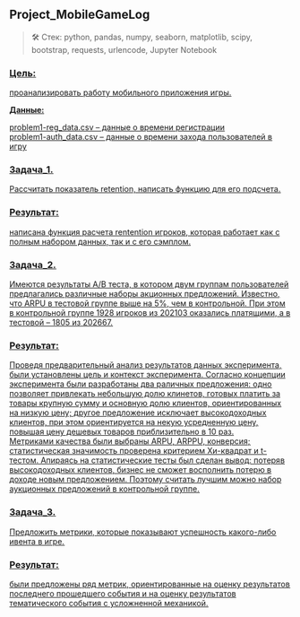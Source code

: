 ## Project_MobileGameLog
> 🛠 Стек: python, pandas, numpy, seaborn, matplotlib, scipy, bootstrap, requests, urlencode, Jupyter  Notebook

### <u>Цель<u/>: <br>
проанализировать работу мобильного приложения игры.

**Данные:**

problem1-reg_data.csv   – данные о времени регистрации<br>
problem1-auth_data.csv  – данные о времени захода пользователей в игру

### <u>Задача_1<u/>.<br> 
Рассчитать показатель retention, написать функцию для его подсчета.

### <u>Результат:<u/><br>
написана функция расчета rentention игроков, которая работает как с полным набором данных, так и с его сэмплом.

### <u>Задача_2<u/>.<br> 
Имеются результаты A/B теста, в котором двум группам пользователей предлагались различные наборы акционных предложений. Известно, что ARPU в тестовой группе выше на 5%, чем в контрольной. При этом в контрольной группе 1928 игроков из 202103 оказались платящими, а в тестовой – 1805 из 202667.

### <u>Результат:<u/><br>
Проведя предварительный анализ результатов данных эксперимента, были установлены цель и контекст эксперимента. Согласно концепции эксперимента были разработаны два раличных предложения: одно позволяет привлекать небольшую долю клинетов, готовых платить за товары крупную сумму и  основную долю клиентов, ориентированных на низкую цену; другое предложение исключает высокодоходных клиентов, при этом ориентируется на некую усредненную цену, повышая цену дешевых товаров приблизительно в 10 раз.<br>
Метриками качества были выбраны ARPU, ARPPU, конверсия; статистическая значимость проверена критерием Хи-квадрат и t-тестом. Апираясь на статистические тесты был сделан вывод: потеряв высокодоходных клиентов, бизнес не сможет восполнить потерю в доходе новым предложением. Поэтому считать лучшим можно набор аукционных предложений в контрольной группе.

### <u>Задача_3<u/>.<br> 
Предложить метрики, которые показывают успешность какого-либо ивента в игре.

### <u>Результат:<u/><br>
были предложены ряд метрик, ориентированные на оценку результатов последнего прошедшего события и на оценку результатов тематического события с усложненной механикой.

